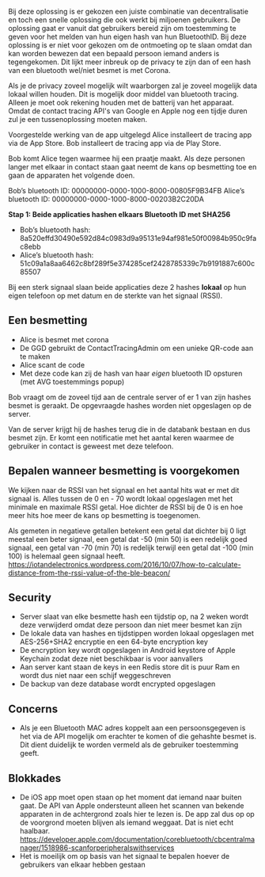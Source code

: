 Bij deze oplossing is er gekozen een juiste combinatie van decentralisatie en toch een snelle oplossing die ook werkt bij miljoenen gebruikers. De oplossing gaat er vanuit dat gebruikers bereid zijn om toestemming te geven voor het melden van hun eigen hash van hun BluetoothID. Bij deze oplossing is er niet voor gekozen om de ontmoeting op te slaan omdat dan kan worden bewezen dat een bepaald persoon iemand anders is tegengekomen. Dit lijkt meer inbreuk op de privacy te zijn dan of een hash van een bluetooth wel/niet besmet is met Corona.

Als je de privacy zoveel mogelijk wilt waarborgen zal je zoveel mogelijk data lokaal willen houden. Dit is mogelijk door middel van bluetooth tracing. Alleen je moet ook rekening houden met de batterij van het apparaat. Omdat de contact tracing API's van Google en Apple nog een tijdje duren zul je een tussenoplossing moeten maken.

Voorgestelde werking van de app uitgelegd
Alice installeert de tracing app via de App Store.
Bob installeert de tracing app via de Play Store.

Bob komt Alice tegen waarmee hij een praatje maakt. Als deze personen langer met elkaar in contact staan gaat neemt de kans op besmetting toe en gaan de apparaten het volgende doen.

Bob’s bluetooth ID: 00000000-0000-1000-8000-00805F9B34FB
Alice’s bluetooth ID: 00000000-0000-1000-8000-00203B2C20DA

**Stap 1: Beide applicaties hashen elkaars Bluetooth ID met SHA256**

- Bob’s bluetooth hash: 8a520effd30490e592d84c0983d9a95131e94af981e50f00984b950c9fac8ebb
- Alice’s bluetooth hash: 51c09a1a8aa6462c8bf289f5e374285cef2428785339c7b9191887c600c85507

Bij een sterk signaal slaan beide applicaties deze 2 hashes **lokaal** op hun eigen telefoon op met datum en de sterkte van het signaal (RSSI).

## Een besmetting

- Alice is besmet met corona
- De GGD gebruikt de ContactTracingAdmin om een unieke QR-code aan te maken
- Alice scant de code
- Met deze code kan zij de hash van haar _eigen_ bluetooth ID opsturen (met AVG toestemmings popup)

Bob vraagt om de zoveel tijd aan de centrale server of er 1 van zijn hashes besmet is geraakt. De opgevraagde hashes worden niet opgeslagen op de server.

Van de server krijgt hij de hashes terug die in de databank bestaan en dus besmet zijn. Er komt een notificatie met het aantal keren waarmee de gebruiker in contact is geweest met deze telefoon.

## Bepalen wanneer besmetting is voorgekomen

We kijken naar de RSSI van het signaal en het aantal hits wat er met dit signaal is. Alles tussen de 0 en - 70 wordt lokaal opgeslagen met het minimale en maximale RSSI getal. Hoe dichter de RSSI bij de 0 is en hoe meer hits hoe meer de kans op besmetting is toegenomen.

Als gemeten in negatieve getallen betekent een getal dat dichter bij 0 ligt meestal een beter signaal,
een getal dat -50 (min 50) is een redelijk goed signaal,
een getal van -70 (min 70) is redelijk terwijl een getal dat -100 (min 100) is helemaal geen signaal heeft.
https://iotandelectronics.wordpress.com/2016/10/07/how-to-calculate-distance-from-the-rssi-value-of-the-ble-beacon/

## Security

- Server slaat van elke besmette hash een tijdstip op, na 2 weken wordt deze verwijderd omdat deze persoon dan niet meer besmet kan zijn
- De lokale data van hashes en tijdstippen worden lokaal opgeslagen met AES-256+SHA2 encryptie en een 64-byte encryption key
- De encryption key wordt opgeslagen in Android keystore of Apple Keychain zodat deze niet beschikbaar is voor aanvallers
- Aan server kant staan de keys in een Redis store dit is puur Ram en wordt dus niet naar een schijf weggeschreven
- De backup van deze database wordt encrypted opgeslagen

## Concerns

- Als je een Bluetooth MAC adres koppelt aan een persoonsgegeven is het via de API mogelijk om erachter te komen of die gehashte besmet is. Dit dient duidelijk te worden vermeld als de gebruiker toestemming geeft.

## Blokkades
- De iOS app moet open staan op het moment dat iemand naar buiten gaat. De API van Apple ondersteunt alleen het scannen van bekende apparaten in de achtergrond zoals hier te lezen is. De app zal dus op op de voorgrond moeten blijven als iemand weggaat. Dat is niet echt haalbaar.
  https://developer.apple.com/documentation/corebluetooth/cbcentralmanager/1518986-scanforperipheralswithservices
- Het is moeilijk om op basis van het signaal te bepalen hoever de gebruikers van elkaar hebben gestaan
